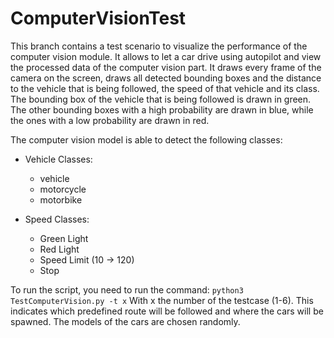 # ComputerVisionTest
This branch contains a test scenario to visualize the performance of the computer vision module. It allows to let a car drive using autopilot and view the processed data of the computer vision part. It draws every frame of the camera on the screen, draws all detected bounding boxes and the distance to the vehicle that is being followed, the speed of that vehicle and its class. The bounding box of the vehicle that is being followed is drawn in green. The other bounding boxes with a high probability are drawn in blue, while the ones with a low probability are drawn in red.

The computer vision model is able to detect the following classes:
- Vehicle Classes:
  - vehicle
  - motorcycle
  - motorbike

- Speed Classes:
  - Green Light
  - Red Light
  - Speed Limit (10 -> 120)
  - Stop

To run the script, you need to run the command:
`python3 TestComputerVision.py -t x`
With x the number of the testcase (1-6). This indicates which predefined route will be followed and where the cars will be spawned. The models of the cars are chosen randomly.

